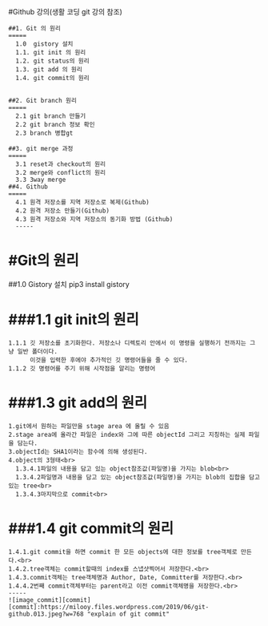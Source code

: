   #Github 강의(생활 코딩 git 강의 참조)

    ##1. Git 의 원리
    =====
      1.0  gistory 설치 
      1.1. git init 의 원리
      1.2. git status의 원리
      1.3. git add 의 원리
      1.4. git commit의 원리
      
    
    ##2. Git branch 원리
    =====
      2.1 git branch 만들기
      2.2 git branch 정보 확인
      2.3 branch 병합gt
      
    ##3. git merge 과정
    =====
      3.1 reset과 checkout의 원리
      3.2 merge와 conflict의 원리
      3.3 3way merge 
    ##4. Github
    =====
      4.1 원격 저장소를 지역 저장소로 복제(Github)
      4.2 원격 저장소 만들기(Github)
      4.3 원격 저장소와 지역 저장소의 동기화 방법 (Github)
      -----

  #Git의 원리
  =====
  ##1.0 Gistory 설치
          pip3 install gistory
    
  ###1.1 git init의 원리
  =====
    1.1.1 깃 저장소를 초기화한다. 저장소나 디렉토리 안에서 이 명령을 실행하기 전까지는 그냥 일반 폴더이다. 
          이것을 입력한 후에야 추가적인 깃 명령어들을 줄 수 있다.
    1.1.2 깃 명령어를 주기 위해 시작점을 알리는 명령어
  
  ###1.3 git add의 원리
  =====
    1.git에서 원하는 파일만을 stage area 에 올릴 수 있음
    2.stage area에 올라간 파일은 index와 그에 따른 objectId 그리고 지칭하는 실제 파일을 담는다.
    3.objectId는 SHA1이라는 함수에 의해 생성된다.
    4.object의 3형태<br>
      1.3.4.1파일의 내용을 담고 있는 object참조값(파일명)을 가지는 blob<br>
      1.3.4.2파일명과 내용을 담고 있는 object참조값(파일명)을 가지는 blob의 집합을 담고 있는 tree<br>
      1.3.4.3마지막으로 commit<br>


  ###1.4 git commit의 원리
  =====
    1.4.1.git commit을 하면 commit 한 모든 objects에 대한 정보를 tree객체로 만든다.<br>
    1.4.2.tree객체는 commit할때의 index를 스냅샷찍어서 저장한다.<br>
    1.4.3.commit객체는 tree객체명과 Author, Date, Committer를 저장한다.<br>
    1.4.4.2번째 commit객체부터는 parent라고 이전 commit객체명을 저장한다.<br>
    -----
    ![image_commit][commit]
    [commit]:https://milooy.files.wordpress.com/2019/06/git-github.013.jpeg?w=768 "explain of git commit"






